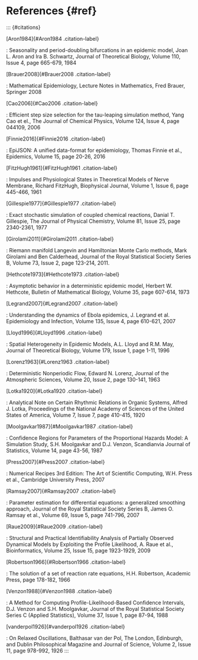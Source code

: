 # References {#ref}

::: {#citations}

[Aron1984]{#Aron1984 .citation-label}

:   Seasonality and period-doubling bifurcations in an epidemic model,
    Joan L. Aron and Ira B. Schwartz, Journal of Theoretical Biology,
    Volume 110, Issue 4, page 665-679, 1984

[Brauer2008]{#Brauer2008 .citation-label}

:   Mathematical Epidemiology, Lecture Notes in Mathematics, Fred
    Brauer, Springer 2008

[Cao2006]{#Cao2006 .citation-label}

:   Efficient step size selection for the tau-leaping simulation method,
    Yang Cao et el., The Journal of Chemical Physics, Volume 124, Issue
    4, page 044109, 2006

[Finnie2016]{#Finnie2016 .citation-label}

:   EpiJSON: A unified data-format for epidemiology, Thomas Finnie et
    al., Epidemics, Volume 15, page 20-26, 2016

[FitzHugh1961]{#FitzHugh1961 .citation-label}

:   Impulses and Physiological States in Theoretical Models of Nerve
    Membrane, Richard FitzHugh, Biophysical Journal, Volume 1, Issue 6,
    page 445-466, 1961

[Gillespie1977]{#Gillespie1977 .citation-label}

:   Exact stochastic simulation of coupled chemical reactions, Danial T.
    Gillespie, The Journal of Physical Chemistry, Volume 81, Issue 25,
    page 2340-2361, 1977

[Girolami2011]{#Girolami2011 .citation-label}

:   Riemann manifold Langevin and Hamiltonian Monte Carlo methods, Mark
    Girolami and Ben Calderhead, Journal of the Royal Statistical
    Society Series B, Volume 73, Issue 2, page 123-214, 2011.

[Hethcote1973]{#Hethcote1973 .citation-label}

:   Asymptotic behavior in a deterministic epidemic model, Herbert W.
    Hethcote, Bulletin of Mathematical Biology, Volume 35, page 607-614,
    1973

[Legrand2007]{#Legrand2007 .citation-label}

:   Understanding the dynamics of Ebola epidemics, J. Legrand et al.
    Epidemiology and Infection, Volume 135, Issue 4, page 610-621, 2007

[Lloyd1996]{#Lloyd1996 .citation-label}

:   Spatial Heterogeneity in Epidemic Models, A.L. Lloyd and R.M. May,
    Journal of Theoretical Biology, Volume 179, Issue 1, page 1-11, 1996

[Lorenz1963]{#Lorenz1963 .citation-label}

:   Deterministic Nonperiodic Flow, Edward N. Lorenz, Journal of the
    Atmospheric Sciences, Volume 20, Issue 2, page 130-141, 1963

[Lotka1920]{#Lotka1920 .citation-label}

:   Analytical Note on Certain Rhythmic Relations in Organic Systems,
    Alfred J. Lotka, Proceedings of the National Academy of Sciences of
    the United States of America, Volume 7, Issue 7, page 410-415, 1920

[Moolgavkar1987]{#Moolgavkar1987 .citation-label}

:   Confidence Regions for Parameters of the Proportional Hazards Model:
    A Simulation Study, S.H. Moolgavkar and D.J. Venzon, Scandianvia
    Journal of Statistics, Volume 14, page 43-56, 1987

[Press2007]{#Press2007 .citation-label}

:   Numerical Recipes 3rd Edition: The Art of Scientific Computing, W.H.
    Press et al., Cambridge University Press, 2007

[Ramsay2007]{#Ramsay2007 .citation-label}

:   Parameter estimation for differential equations: a generalized
    smoothing approach, Journal of the Royal Statistical Society Series
    B, James O. Ramsay et al., Volume 69, Issue 5, page 741-796, 2007

[Raue2009]{#Raue2009 .citation-label}

:   Structural and Practical Identifiability Analysis of Partially
    Observed Dynamical Models by Exploiting the Profile Likelihood, A.
    Raue et al., Bioinformatics, Volume 25, Issue 15, page 1923-1929,
    2009

[Robertson1966]{#Robertson1966 .citation-label}

:   The solution of a set of reaction rate equations, H.H. Robertson,
    Academic Press, page 178-182, 1966

[Venzon1988]{#Venzon1988 .citation-label}

:   A Method for Computing Profile-Likelihood-Based Confidence
    Intervals, D.J. Venzon and S.H. Moolgavkar, Journal of the Royal
    Statistical Society Series C (Applied Statistics), Volume 37, Issue
    1, page 87-94, 1988

[vanderpol1926]{#vanderpol1926 .citation-label}

:   On Relaxed Oscillations, Balthasar van der Pol, The London,
    Edinburgh, and Dublin Philosophical Magazine and Journal of Science,
    Volume 2, Issue 11, page 978-992, 1926
:::

